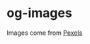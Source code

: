 # og-images


Images come from [Pexels](https://www.pexels.com/pl-pl/zdjecie/blask-slonca-gora-gory-lato-91223/)